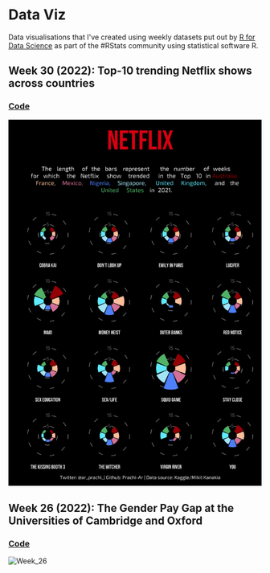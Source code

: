 # Data Viz
Data visualisations that I've created using weekly datasets put out by [R for Data Science](https://github.com/rfordatascience/tidytuesday) as part of the #RStats community using statistical software R.

## Week 30 (2022): Top-10 trending Netflix shows across countries

### **[Code](https://github.com/Prachi-Ar/TidyTuesday/tree/main/Week30/netflix.R)**
![Week_30](https://github.com/Prachi-Ar/TidyTuesday/blob/main/Week30/netflix_plot.png)

## Week 26 (2022): The Gender Pay Gap at the Universities of Cambridge and Oxford

### **[Code](https://github.com/Prachi-Ar/TidyTuesday/blob/main/Week26/Code.R)**
![Week_26](https://user-images.githubusercontent.com/53324239/176983873-b1c79dfb-9264-4b10-b722-29980a94356c.png)


